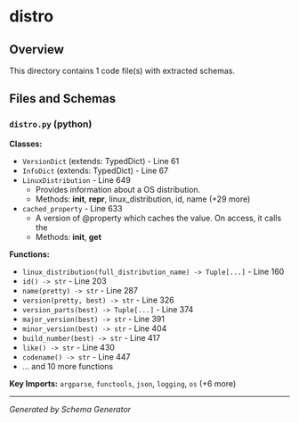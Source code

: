 # distro

## Overview

This directory contains 1 code file(s) with extracted schemas.

## Files and Schemas

### `distro.py` (python)

**Classes:**
- `VersionDict` (extends: TypedDict) - Line 61
- `InfoDict` (extends: TypedDict) - Line 67
- `LinuxDistribution` - Line 649
  - Provides information about a OS distribution.
  - Methods: __init__, __repr__, linux_distribution, id, name (+29 more)
- `cached_property` - Line 633
  - A version of @property which caches the value.  On access, it calls the
  - Methods: __init__, __get__

**Functions:**
- `linux_distribution(full_distribution_name) -> Tuple[...]` - Line 160
- `id() -> str` - Line 203
- `name(pretty) -> str` - Line 287
- `version(pretty, best) -> str` - Line 326
- `version_parts(best) -> Tuple[...]` - Line 374
- `major_version(best) -> str` - Line 391
- `minor_version(best) -> str` - Line 404
- `build_number(best) -> str` - Line 417
- `like() -> str` - Line 430
- `codename() -> str` - Line 447
- ... and 10 more functions

**Key Imports:** `argparse`, `functools`, `json`, `logging`, `os` (+6 more)

---
*Generated by Schema Generator*
